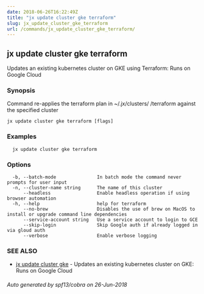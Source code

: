 ```yaml
---
date: 2018-06-26T16:22:49Z
title: "jx update cluster gke terraform"
slug: jx_update_cluster_gke_terraform
url: /commands/jx_update_cluster_gke_terraform/
---
```

## jx update cluster gke terraform

Updates an existing kubernetes cluster on GKE using Terraform: Runs on Google Cloud

### Synopsis

Command re-applies the terraform plan in ~/.jx/clusters/ <cluster>/terraform against the specified cluster

```
jx update cluster gke terraform [flags]
```

### Examples

```
  jx update cluster gke terraform
```

### Options

```
  -b, --batch-mode               In batch mode the command never prompts for user input
  -n, --cluster-name string      The name of this cluster
      --headless                 Enable headless operation if using browser automation
  -h, --help                     help for terraform
      --no-brew                  Disables the use of brew on MacOS to install or upgrade command line dependencies
      --service-account string   Use a service account to login to GCE
      --skip-login               Skip Google auth if already logged in via gloud auth
      --verbose                  Enable verbose logging
```

### SEE ALSO

* [jx update cluster gke](/commands/jx_update_cluster_gke/)	 - Updates an existing kubernetes cluster on GKE: Runs on Google Cloud

###### Auto generated by spf13/cobra on 26-Jun-2018
